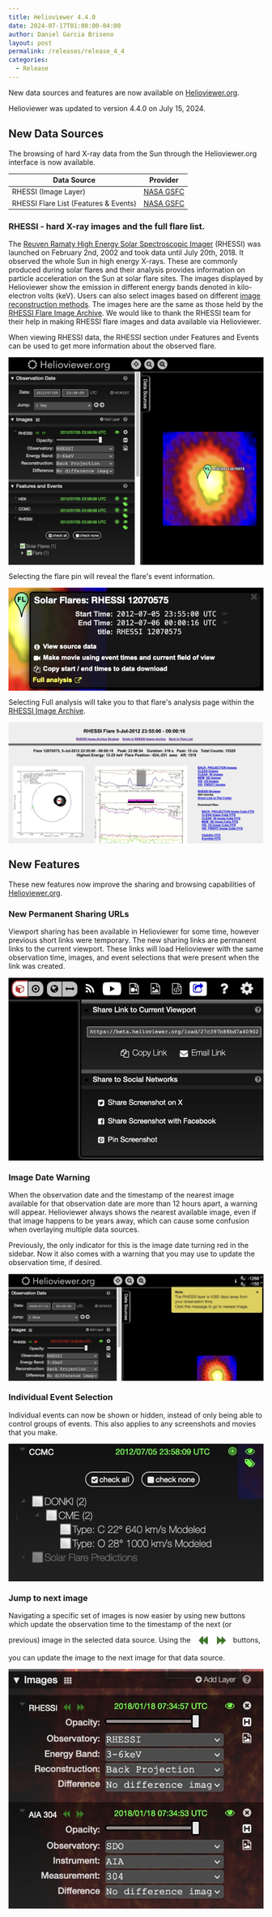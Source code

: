 ```yaml
---
title: Helioviewer 4.4.0
date: 2024-07-17T01:00:00-04:00
author: Daniel Garcia Briseno
layout: post
permalink: /releases/release_4_4
categories:
  - Release
---
```


New data sources and features are now available on [Helioviewer.org](https://helioviewer.org).

Helioviewer was updated to version 4.4.0 on July 15, 2024.

<style>
  img, table {
    margin: 0 auto;
  }
  img {
    display: block;
  }
</style>



## New Data Sources

The browsing of hard X-ray data from the Sun through the Helioviewer.org interface is
now available.

| Data Source       | Provider |
| ----------------- | -------- |
| RHESSI (Image Layer)           | [NASA GSFC](https://hesperia.gsfc.nasa.gov/rhessi3/) |
| RHESSI Flare List (Features & Events) | [NASA GSFC](https://hesperia.gsfc.nasa.gov/rhessi3/) |

### RHESSI - hard X-ray images and the full flare list. 
The [Reuven Ramaty High Energy Solar Spectroscopic Imager](https://science.nasa.gov/mission/rhessi/) (RHESSI) was
launched on February 2nd, 2002 and took data until July 20th, 2018. It
observed the whole Sun in high energy X-rays. These are commonly
produced during solar flares and their analysis provides information on
particle acceleration on the Sun at solar flare sites. The images displayed
by Helioviewer show the emission in different energy bands denoted in
kilo-electron volts (keV). Users can also select images based on different
[image reconstruction methods](https://hesperia.gsfc.nasa.gov/rhessi3/software/imaging-software/image-algorithm-summary/index.html).
The images here are the same as those held by the [RHESSI Flare Image Archive](https://umbra.nascom.nasa.gov/rhessi/rhessi_extras/flare_images_v2/hsi_flare_image_archive.html).
We would like to thank the RHESSI team for their help in making RHESSI
flare images and data available via Helioviewer.

When viewing RHESSI data, the RHESSI section under Features and Events can
be used to get more information about the observed flare.

![Example of a RHESSI image](/images/uploads/2024/rhessi_img.jpg)

Selecting the flare pin will reveal the flare's event information.

![Image of RHESSI Flare event popup which contains the flare's start time, end time, and a link to the full analysis](/images/uploads/2024/rhessi_popup.jpg)

Selecting Full analysis will take you to that flare's analysis page
within the [RHESSI Image Archive](https://umbra.nascom.nasa.gov/rhessi/rhessi_extras/flare_images_v2/hsi_flare_image_archive.html).

![Screenshot of RHESSI Flare Analysis](/images/uploads/2024/rhessi_archive.jpg)

## New Features

These new features now improve the sharing and browsing capabilities of [Helioviewer.org](https://helioviewer.org).

### New Permanent Sharing URLs

Viewport sharing has been available in Helioviewer for some time, however
previous short links were temporary. The new sharing links are permanent
links to the current viewport. These links will load Helioviewer with the same
observation time, images, and event selections that were present when the link was created.

![Share link to current viewport dialog](/images/uploads/2024/sharing.jpg)

### Image Date Warning

When the observation date and the timestamp of the nearest image available
for that observation date are more than 12 hours apart, a warning will appear.
Helioviewer always shows the nearest available image, even if that image happens
to be years away, which can cause some confusion when overlaying multiple data
sources.

Previously, the only indicator for this is the image date turning red in the
sidebar. Now it also comes with a warning that you may use to update the
observation time, if desired.

![Image displays a screenshot of the warning about the time difference between the newest RHESSI Image (2012-07-05 23:58:09) and the specified observation date (2024-07-15 00:00:00)](/images/uploads/2024/nearest_warning.jpg)

### Individual Event Selection

Individual events can now be shown or hidden, instead of only being able to
control groups of events. This also applies to any screenshots and movies
that you make.

![Image of events with checkboxes for individual events](/images/uploads/2024/events.jpg)

### Jump to next image

Navigating a specific set of images is now easier by using new buttons which
update the observation time to the timestamp of the next (or previous) image in the selected
data source.
Using the <img style="vertical-align: middle; padding-bottom: 3px; display: inline;" alt="forward and back" src="/images/uploads/2024/fwd_back.png" /> buttons, you can update the image to the next image for
that data source.

![Image of RHESSI data source selection](/images/uploads/2024/jump_to_next_img.jpg)

